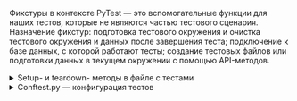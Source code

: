 Фикстуры в контексте PyTest — это вспомогательные функции для наших тестов, которые не являются частью тестового сценария.  
Назначение фикстур: подготовка тестового окружения и очистка тестового окружения и данных после завершения теста; подключение к базе данных, с которой работают тесты; создание тестовых файлов или подготовки данных в текущем окружении с помощью API-методов.  

<details>
<summary>Setup- и teardown- методы в файле с тестами</summary>
  
Исходя из [документации](https://docs.pytest.org/en/latest/how-to/xunit_setup.html):

* префиксы setup_*, teardown_* отвечают за порядок исполнения фикстур: до чего-то, после чего-то;  
* постфиксы *_class, *_method и другие отвечают за уровень применения фикстур: ко всему классу, к каждому методу в классе и тд.;    
 
Исходя из логики выше:

* setup_class выполняется один раз перед запуском всех тестовых методов в классе;  
* teardown_class выполянется один раз после;  
* setup_method выполняется перед запуском каждого тестового метода в классе;  
* teardown_method выполняется каждый раз после.  

Про декоратор:

* @classmethod декоратор, использованный для удобства чтения кода. Так мы дополнительно размечаем в коде, что метод ниже (в нашем примере с *_class) применяется ко всему классу.

Рассмотрим два примера: создание экземпляра браузера и его закрытие только один раз для всех тестов первого тест-сьюта и создание браузера для каждого теста во втором тест-сьюте:  

```
from selenium import webdriver
from selenium.webdriver.common.by import By
link = "http://selenium1py.pythonanywhere.com/"


class TestMainPage1():

    @classmethod
    def setup_class(self):
        print("\nstart browser for test suite..")
        self.browser = webdriver.Chrome()

    @classmethod
    def teardown_class(self):
        print("quit browser for test suite..")
        self.browser.quit()

    def test_guest_should_see_login_link(self):
        self.browser.get(link)
        self.browser.find_element(By.CSS_SELECTOR, "#login_link")

    def test_guest_should_see_basket_link_on_the_main_page(self):
        self.browser.get(link)
        self.browser.find_element(By.CSS_SELECTOR, ".basket-mini .btn-group > a")


class TestMainPage2():

    def setup_method(self):
        print("start browser for test..")
        self.browser = webdriver.Chrome()

    def teardown_method(self):
        print("quit browser for test..")
        self.browser.quit()

    def test_guest_should_see_login_link(self):
        self.browser.get(link)
        self.browser.find_element(By.CSS_SELECTOR, "#login_link")

    def test_guest_should_see_basket_link_on_the_main_page(self):
        self.browser.get(link)
        self.browser.find_element(By.CSS_SELECTOR, ".basket-mini .btn-group > a")
```
Мы видим, что в первом тест-сьюте браузер запустился один раз, а во втором — два раза.  

Данные и кэш, оставшиеся от запуска предыдущего теста, могут влиять на результаты выполнения следующего теста, поэтому лучше всего запускать отдельный браузер для каждого теста, чтобы тесты были стабильнее. К тому же если вдруг браузер зависнет в одном тесте, то другие тесты не пострадают, если они запускаются каждый в собственном браузере.

Минусы запуска браузера на каждый тест: каждый запуск и закрытие браузера занимают время, поэтому тесты будут идти дольше. Возможно, вы захотите оптимизировать время прогона тестов, но лучше это делать с помощью других инструментов.

Обычно такие фикстуры переезжают вместе с тестами, написанными с помощью unittest, и приходится их поддерживать, но сейчас все пишут более гибкие фикстуры @pytest.fixture.
</details>

<details>
<summary>Conftest.py — конфигурация тестов</summary>
  Ранее мы добавили фикстуру browser, которая создает нам экземпляр браузера для тестов в данном файле. Когда файлов с тестами становится больше одного, приходится в каждом файле с тестами описывать данную фикстуру. Это очень неудобно. Для хранения часто употребимых фикстур и хранения глобальных настроек нужно использовать файл conftest.py, который должен лежать в директории верхнего уровня в вашем проекте с тестами. Можно создавать дополнительные файлы conftest.py в других директориях, но тогда настройки в этих файлах будут применяться только к тестам в под-директориях.

Создадим файл conftest.py в корневом каталоге нашего тестового проекта и перенесем туда фикстуру browser. Заметьте, насколько лаконичнее стал выглядеть файл с тестами.

conftest.py:
```
import pytest
from selenium import webdriver
from selenium.webdriver.common.by import By

@pytest.fixture(scope="function")
def browser():
    print("\nstart browser for test..")
    browser = webdriver.Chrome()
    yield browser
    print("\nquit browser..")
    browser.quit()
```

Теперь, сколько бы файлов с тестами мы ни создали, у тестов будет доступ к фикстуре browser. Фикстура передается в тестовый метод в качестве аргумента. Таким образом можно удобно переиспользовать одни и те же вспомогательные функции в разных частях проекта.

test_conftest.py:
```
from selenium.webdriver.common.by import By

link = "http://selenium1py.pythonanywhere.com/"

def test_guest_should_see_login_link(browser):
    browser.get(link)
    browser.find_element(By.CSS_SELECTOR, "#login_link")
```

ОЧЕНЬ ВАЖНО! 
Есть одна важная особенность поведения конфигурационных файлов, о которой вы обязательно должны знать. PyTest автоматически находит и подгружает файлы conftest.py, которые находятся в директории с тестами. Если вы храните все свои скрипты для курса в одной директории, будьте аккуратны и следите, чтобы не возникало ситуации, когда вы запускаете тесты из папки tests:
```
tests/
├── conftest.py
├── subfolder
│   └── conftest.py
│   └── test_abs.py
```
следует избегать!
В таком случае применяются ОБА файла conftest.py, что может вести к непредсказуемым ошибкам и конфликтам.  

Таким образом можно переопределять разные фикстуры, но мы в рамках курса рекомендуем придерживаться одного файла на проект/задачу и держать их горизонтально, например: 
```
selenium_course_solutions/
├── section3
│   └── conftest.py
│   └── test_languages.py
├── section4 
│   └── conftest.py
│   └── test_main_page.py
```
правильно!
Будьте внимательны и следите, чтобы не было разных conftest во вложенных друг в друга директориях.
</details>
